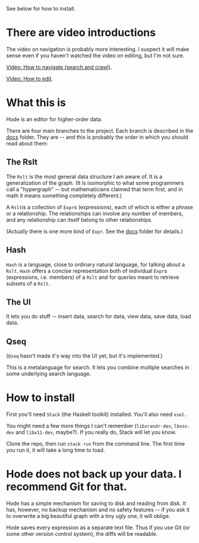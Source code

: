 See below for how to install.


# There are video introductions

The video on navigation is probably more interesting. I suspect it will make sense even if you haven't watched the video on editing, but I'm not sure.

[Video: How to navigate (search and crawl)](https://www.youtube.com/watch?v=o6yifYdKlU0).

[Video: How to edit](https://www.youtube.com/watch?v=fuCREbf1m9k).


# What this is

Hode is an editor for higher-order data.

There are four main branches to the project.
Each branch is described in the [docs](docs) folder.
They are -- and this is probably the order in which you should read about them:


## The Rslt

The `Rslt` is the most general data structure I am aware of.
It is a generalization of the graph.
(It is isomorphic to what some programmers call a "hypergraph"
-- but mathematicians claimed that term first,
and in math it means something completely different.)

A `Rslt`is a collection of `Expr`s (expressions),
each of which is either a phrase or a relationship.
The relationships can involve any number of members,
and any relationship can itself belong to other relationships.

(Actually there is one more kind of `Expr`.
See the [docs](docs) folder for details.)


## Hash

`Hash` is a language, close to ordinary natural language,
for talking about a `Rslt`.
`Hash` offers a concise representation both of individual `Expr`s (expressions, i.e. members) of a `Rslt`
and for queries meant to retrieve subsets of a `Rslt`.


## The UI

It lets you do stuff
-- insert data, search for data, view data, save data, load data.


## Qseq

(`Qseq` hasn't made it's way into the UI yet,
but it's implemented.)

This is a metalanguage for search.
It lets you combine multiple searches in some underlying search language.


# How to install

First you'll need `Stack` (the Haskell toolkit) installed.
You'll also need `xsel`.

You might need a few more things I can't remember
(`libxrandr-dev`, `lbxss-dev` and `libx11-dev`, maybe?).
If you really do, Stack will let you know.

Clone the repo,
then run `stack run` from the command line.
The first time you run it,
it will take a long time to load.


# Hode does not back up your data. I recommend Git for that.

Hode has a simple mechanism for saving to disk and reading from disk.
It has, however, no backup mechanism and no safety features
-- if you ask it to overwrite a big beautiful graph with a tiny ugly one,
it will oblige.

Hode saves every expression as a separate text file.
Thus if you use Git (or some other version control system),
the diffs will be readable.
